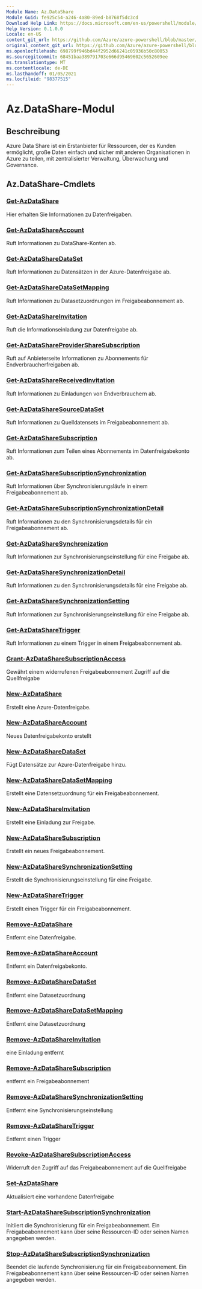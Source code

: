 ```yaml
---
Module Name: Az.DataShare
Module Guid: fe925c54-a246-4a80-89ed-b8768f5dc3cd
Download Help Link: https://docs.microsoft.com/en-us/powershell/module/az.datashare
Help Version: 0.1.0.0
Locale: en-US
content_git_url: https://github.com/Azure/azure-powershell/blob/master/src/DataShare/DataShare/help/Az.DataShare.md
original_content_git_url: https://github.com/Azure/azure-powershell/blob/master/src/DataShare/DataShare/help/Az.DataShare.md
ms.openlocfilehash: 698799f946bd44f2952d66241c05936b50c80053
ms.sourcegitcommit: 68451baa389791703e666d95469602c5652609ee
ms.translationtype: MT
ms.contentlocale: de-DE
ms.lasthandoff: 01/05/2021
ms.locfileid: "98377515"
---
```

# Az.DataShare-Modul
## Beschreibung
Azure Data Share ist ein Erstanbieter für Ressourcen, der es Kunden ermöglicht, große Daten einfach und sicher mit anderen Organisationen in Azure zu teilen, mit zentralisierter Verwaltung, Überwachung und Governance.

## Az.DataShare-Cmdlets
### [Get-AzDataShare](Get-AzDataShare.md)
Hier erhalten Sie Informationen zu Datenfreigaben.

### [Get-AzDataShareAccount](Get-AzDataShareAccount.md)
Ruft Informationen zu DataShare-Konten ab.

### [Get-AzDataShareDataSet](Get-AzDataShareDataSet.md)
Ruft Informationen zu Datensätzen in der Azure-Datenfreigabe ab.

### [Get-AzDataShareDataSetMapping](Get-AzDataShareDataSetMapping.md)
Ruft Informationen zu Datasetzuordnungen im Freigabeabonnement ab.

### [Get-AzDataShareInvitation](Get-AzDataShareInvitation.md)
Ruft die Informationseinladung zur Datenfreigabe ab.

### [Get-AzDataShareProviderShareSubscription](Get-AzDataShareProviderShareSubscription.md)
Ruft auf Anbieterseite Informationen zu Abonnements für Endverbraucherfreigaben ab.

### [Get-AzDataShareReceivedInvitation](Get-AzDataShareReceivedInvitation.md)
Ruft Informationen zu Einladungen von Endverbrauchern ab.

### [Get-AzDataShareSourceDataSet](Get-AzDataShareSourceDataSet.md)
Ruft Informationen zu Quelldatensets im Freigabeabonnement ab.

### [Get-AzDataShareSubscription](Get-AzDataShareSubscription.md)
Ruft Informationen zum Teilen eines Abonnements im Datenfreigabekonto ab.

### [Get-AzDataShareSubscriptionSynchronization](Get-AzDataShareSubscriptionSynchronization.md)
Ruft Informationen über Synchronisierungsläufe in einem Freigabeabonnement ab.

### [Get-AzDataShareSubscriptionSynchronizationDetail](Get-AzDataShareSubscriptionSynchronizationDetail.md)
Ruft Informationen zu den Synchronisierungsdetails für ein Freigabeabonnement ab.

### [Get-AzDataShareSynchronization](Get-AzDataShareSynchronization.md)
Ruft Informationen zur Synchronisierungseinstellung für eine Freigabe ab.

### [Get-AzDataShareSynchronizationDetail](Get-AzDataShareSynchronizationDetail.md)
Ruft Informationen zu den Synchronisierungsdetails für eine Freigabe ab.

### [Get-AzDataShareSynchronizationSetting](Get-AzDataShareSynchronizationSetting.md)
Ruft Informationen zur Synchronisierungseinstellung für eine Freigabe ab.

### [Get-AzDataShareTrigger](Get-AzDataShareTrigger.md)
Ruft Informationen zu einem Trigger in einem Freigabeabonnement ab.

### [Grant-AzDataShareSubscriptionAccess](Grant-AzDataShareSubscriptionAccess.md)
Gewährt einem widerrufenen Freigabeabonnement Zugriff auf die Quellfreigabe

### [New-AzDataShare](New-AzDataShare.md)
Erstellt eine Azure-Datenfreigabe.

### [New-AzDataShareAccount](New-AzDataShareAccount.md)
Neues Datenfreigabekonto erstellt

### [New-AzDataShareDataSet](New-AzDataShareDataSet.md)
Fügt Datensätze zur Azure-Datenfreigabe hinzu.

### [New-AzDataShareDataSetMapping](New-AzDataShareDataSetMapping.md)
Erstellt eine Datensetzuordnung für ein Freigabeabonnement.

### [New-AzDataShareInvitation](New-AzDataShareInvitation.md)
Erstellt eine Einladung zur Freigabe.

### [New-AzDataShareSubscription](New-AzDataShareSubscription.md)
Erstellt ein neues Freigabeabonnement.

### [New-AzDataShareSynchronizationSetting](New-AzDataShareSynchronizationSetting.md)
Erstellt die Synchronisierungseinstellung für eine Freigabe.

### [New-AzDataShareTrigger](New-AzDataShareTrigger.md)
Erstellt einen Trigger für ein Freigabeabonnement.

### [Remove-AzDataShare](Remove-AzDataShare.md)
Entfernt eine Datenfreigabe.

### [Remove-AzDataShareAccount](Remove-AzDataShareAccount.md)
Entfernt ein Datenfreigabekonto.

### [Remove-AzDataShareDataSet](Remove-AzDataShareDataSet.md)
Entfernt eine Datasetzuordnung

### [Remove-AzDataShareDataSetMapping](Remove-AzDataShareDataSetMapping.md)
Entfernt eine Datasetzuordnung

### [Remove-AzDataShareInvitation](Remove-AzDataShareInvitation.md)
eine Einladung entfernt

### [Remove-AzDataShareSubscription](Remove-AzDataShareSubscription.md)
entfernt ein Freigabeabonnement

### [Remove-AzDataShareSynchronizationSetting](Remove-AzDataShareSynchronizationSetting.md)
Entfernt eine Synchronisierungseinstellung

### [Remove-AzDataShareTrigger](Remove-AzDataShareTrigger.md)
Entfernt einen Trigger

### [Revoke-AzDataShareSubscriptionAccess](Revoke-AzDataShareSubscriptionAccess.md)
Widerruft den Zugriff auf das Freigabeabonnement auf die Quellfreigabe

### [Set-AzDataShare](Set-AzDataShare.md)
Aktualisiert eine vorhandene Datenfreigabe

### [Start-AzDataShareSubscriptionSynchronization](Start-AzDataShareSubscriptionSynchronization.md)
Initiiert die Synchronisierung für ein Freigabeabonnement. Ein Freigabeabonnement kann über seine Ressourcen-ID oder seinen Namen angegeben werden.

### [Stop-AzDataShareSubscriptionSynchronization](Stop-AzDataShareSubscriptionSynchronization.md)
Beendet die laufende Synchronisierung für ein Freigabeabonnement. Ein Freigabeabonnement kann über seine Ressourcen-ID oder seinen Namen angegeben werden.

